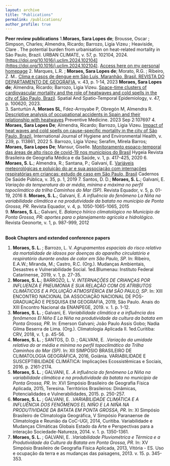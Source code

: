 ```yaml
---
layout: archive
title: "Publications"
permalink: /publications/
author_profile: true
---
```


**Peer review publications** 
1.**Moraes, Sara Lopes de**; Brousse, Oscar ; Simpson, Charles; Almendra, Ricardo; Barrozo, Ligia Vizeu ; Heaviside, Clare . The potential burden from urbanisation on heat-related mortality in São Paulo, Brazil. URBAN CLIMATE, v. 57, p. 102104, 2024. [https://doi.org/10.1016/j.uclim.2024.102104](https://doi.org/10.1016/j.uclim.2024.102104). [Access here on my personal homepage](https://drive.google.com/file/d/1FRU2MnwMXJErO00tXXgBRUCKDDmwRELg/view?usp=sharing)
2. Marques, L.R. ; **Moraes, Sara Lopes de**; Morato, R.G. ; Ribeiro, Z. M.. [Clima e casos de dengue em São Luís, Maranhão, Brasil. REVISTA DO DEPARTAMENTO DE GEOGRAFIA](https://www.revistas.usp.br/rdg/article/view/193353), v. 43, p. 1-14, 2023 
**Moraes, Sara Lopes de**; Almendra, Ricardo; Barrozo, Ligia Vizeu. [Space-time clusters of cardiovascular mortality and the role of heatwaves and cold spells in the city of São Paulo, Brazil](https://doi.org/10.1016/j.sste.2023.100620). Spatial And Spatio-Temporal Epidemiology, v. 47, p. 100620, 2023.  
3. Santurtún A, **Moraes SL**, Fdez-Arroyabe P, Obregón M, Almendra R. [Descriptive analysis of occupational accidents in Spain and their relationship with heatwaves](https://doi.org/10.1016/j.ypmed.2023.107697) Preventive Medicine. 2023 Sep 2:107697 
4. **Moraes, Sara Lopes De**; Almendra, Ricardo; Barrozo, Ligia Vizeu. [Impact of heat waves and cold spells on cause-specific mortality in the city of São Paulo, Brazil.](https://doi.org/10.1016/j.ijheh.2021.113861) International Journal of Hygiene and Environmental Health, v. 239, p. 113861, 2022
5. Barrozo, Ligia Vizeu; Serafim, Mirela Barros; **Moraes, Sara Lopes De**; Mansur, Giselle. [Monitoramento espaço-temporal das áreas de alto risco de covid-19 nos municípios do Brasil](https://doi.org/10.14393/Hygeia0054547) Hygeia Revista Brasileira de Geografia Médica e da Saúde, v. 1, p. 417-425, 2020
6. **Moraes, S. L.**; Almendra, R.; Santana, P.; Galvani, E. [Variáveis meteorológicas e poluição do ar e sua associação com internações respiratórias em crianças: estudo de caso em São Paulo, Brasil](https://doi.org/10.1590/0102-311X00101418) Cadernos De Saúde Pública, v. 35, p. 1, 2019
7. Santos, D. D.; **Moraes, S. L.**; Galvani, E. *Variação da temperatura do ar média, mínima e máxima no perfil topoclimático da trilha Caminhos do Mar (SP)*. Revista Equador, v. 5, p. 01-19, 2016
8. **Moraes, S. L.**; Galvani, E. *A influência do fenômeno La Niña na variabilidade climática e na produtividade da batata no município de Ponta Grossa, PR*. Revista Equador, v. 4, p. 1050-1065-1065, 2015  
9. **Moraes, S. L.**; Galvani, E. *Balanço hiírico climatológico no Município de Ponta Grossa, PR: aportes para o planejamento agrícola e hidrológico*. Revista Geonorte, v. 1, p. 987-999, 2012   
&nbsp;
 

**Book Chapters and extended conference papers**  
1. **Moraes, S. L.** ; Barrozo, L. V. *Agrupamentos espaciais do risco relativo da mortalidade de idosos por doenças do aparelho circulatório e respiratório durante ondas de calor em São Paulo, SP.* In: Ribeiro, E.A.W.; Miranda, M.; Castro, R.C. (Org.). Mudanças Ambientais, Desastres e Vulnerabilidade Social. 1ed.Blumenau: Instituto Federal Catarinense, 2019, v. 1, p. 27-35.
2. **Moraes, S. L.**; BARROZO, L. V. *INTERNAÇÕES DE CRIANÇAS POR INFLUENZA E PNEUMONIA E SUA RELAÇÃO COM OS ATRIBUTOS CLIMÁTICOS E A POLUIÇÃO ATMOSFÉRICA EM SÃO PAULO, SP*. In: XIII ENCONTRO NACIONAL DA ASSOCIAÇÃO NACIONAL DE PÓS-GRADUAÇÃO E PESQUISA EM GEOGRAFIA, 2019, São Paulo. Anais do XIII Encontro Nacional da ENANPEGE, 2019. v. 1. p. 1-12.
3. **Moraes, S. L.** ; Galvani, E. *Variabilidade climática e a influência dos fenômenos El Niño E La Niña na produtividade da cultura da batata em Ponta Grossa, PR*. In: Emerson Galvani; João Paulo Assis Gobo; Nadia Gilma Beserra de Lima. (Org.). Climatologia Aplicada II. 1ed.Curitiba: CRV, 2018, v. 1, p. 45-56.
4. **Moraes, S. L.** ; SANTOS, D. D. ; GALVANI, E. .*Variação da umidade relativa do ar média e mínima no perfil topoclimático da Trilha Caminhos do Mar (SP)*. In: XII SIMPÓSIO BRASILEIRO DE CLIMATOLOGIA GEOGRÁFICA, 2016, Goiânia. VARIABILIDADE E SUSCEPTIBILIDADE CLIMÁTICA: Implicações Ecossistêmicas e Sociais, 2016. p. 2161-2174.
5. **Moraes, S. L.** ; GALVANI, E. .*A influência do fenômeno La Niña na variabilidade climática e na produtividade da batata no município de Ponta Grossa, PR*. In: XVI Simpósio Brasileiro de Geografia Física Aplicada, 2015, Teresina. Territórios Brasileiros: Dinâmicas, Potencialidades e Vulnerabilidades, 2015. p. 250-257.
6. **Moraes, S. L.** ; GALVANI, E. .*VARIABILIDADE CLIMÁTICA E A INFLUÊNCIA DOS FENÔMENOS EL NIÑO E LA NIÑA NA PRODUTIVIDADE DA BATATA EM PONTA GROSSA, PR*. In: XI Simpósio Brasileiro de Climatologia Geográfica, V Simpósio Paranaense de Climatologia e Reunião da CoC-UGI, 2014, Curitiba. Variabilidade e Mudanças Climáticas Globais Estado da Arte e Perspectivas para a interação Sociedade-Natureza, 2014. v. 1. p. 1350-1361.
7. **Moraes, S. L.** ; GALVANI, E. .*Variabilidade Pluviométrica e Térmica e a Produtividade da Cultura da Batata em Ponta Grossa, PR*. In: XV Simpósio Brasileiro de Geografia Física Aplicada, 2013, Vitória - ES. Uso e ocupação da terra e as mudanças das paisagens, 2013. v. 15. p. 345-353.
